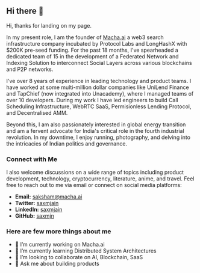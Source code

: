 ## Hi there 👋
Hi, thanks for landing on my page. 

In my present role, I am the founder of [Macha.ai](http://macha.ai/)  a web3 search infrastructure company incubated by Protocol Labs and LongHashX with $200K pre-seed funding. For the past 18 months, I've spearheaded a dedicated team of 15 in the development of a Federated Network and Indexing Solution to interconnect Social Layers across various blockchains and P2P networks.

I've over 8 years of experience in leading technology and product teams. I have worked at some multi-million dollar companies like UniLend Finance and TapChief (now integrated into Unacademy), where I managed teams of over 10 developers. During my work I have led engineers to build Call Scheduling Infrastructure, WebRTC SaaS, Permisionless Lending Protocol, and Decentralised AMM.

Beyond this, I am also passionately interested in global energy transition and am a fervent advocate for India's critical role in the fourth industrial revolution. In my downtime, I enjoy running, photography, and delving into the intricacies of Indian politics and governance.

### **Connect with Me**

I also welcome discussions on a wide range of topics including product development, technology, cryptocurrency, literature, anime, and travel. Feel free to reach out to me via email or connect on social media platforms:

- **Email:** saksham@macha.ai
- **Twitter:** [saxmjain](https://twitter.com/saxmjain)
- **LinkedIn:** [saxmjain](https://www.linkedin.com/in/saxmjain)
- **GitHub:** [saxmjn](https://github.com/saxmjn)


### Here are few more things about me

- 🔭 I’m currently working on Macha.ai
- 🌱 I’m currently learning Distributed System Architectures
- 👯 I’m looking to collaborate on AI, Blockchain, SaaS
- 💬 Ask me about building products

